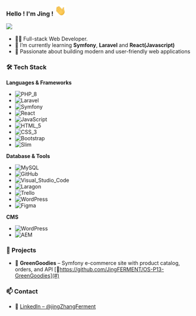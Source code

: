 ### Hello ! I'm Jing ! <img src="https://raw.githubusercontent.com/ABSphreak/ABSphreak/master/gifs/Hi.gif" width="30px">

![](https://komarev.com/ghpvc/?username=JingFERMENT&color=green&abbreviated=true&style=for-the-badge)

- 👩‍💻 Full-stack Web Developer.
- 🌱 I’m currently learning **Symfony**, **Laravel** and **React(Javascript)**
- 🚀 Passionate about building modern and user-friendly web applications

### 🛠 Tech Stack
**Languages & Frameworks** 

- ![PHP_8](https://img.shields.io/badge/-PHP_8-777BB4?style=plastic&logo=php&logoColor=white)
- ![Laravel](https://img.shields.io/badge/-Laravel-FF2D20?style=plastic&logo=laravel&logoColor=white)
- ![Symfony](https://img.shields.io/badge/-Symfony-000000?style=plastic&logo=symfony&logoColor=white)
- ![React](https://img.shields.io/badge/-React-61DAFB?style=plastic&logo=react&logoColor=black)
- ![JavaScript](https://img.shields.io/badge/-JavaScript-F7DF1E?style=plastic&logo=javascript&logoColor=black)
- ![HTML_5](https://img.shields.io/badge/-HTML_5-E34F26?style=plastic&logo=html5&logoColor=white)
- ![CSS_3](https://img.shields.io/badge/-CSS_3-1572B6?style=plastic&logo=css3&logoColor=white)
- ![Bootstrap](https://img.shields.io/badge/-Bootstrap-7952B3?style=plastic&logo=bootstrap&logoColor=white)
- ![Slim](https://img.shields.io/badge/-SlimPHP-74c7b8?style=plastic&logo=slim&logoColor=white)

**Database & Tools**  
- ![MySQL](https://img.shields.io/badge/-MySQL-4479A1?style=plastic&logo=mysql&logoColor=white)
- ![GitHub](https://img.shields.io/badge/-GitHub-181717?style=plastic&logo=github&logoColor=white)
- ![Visual_Studio_Code](https://img.shields.io/badge/-Visual_Studio_Code-007ACC?style=plastic&logo=visualstudiocode&logoColor=white)
- ![Laragon](https://img.shields.io/badge/-Laragon-0E83CD?style=plastic&logo=laragon&logoColor=white)
- ![Trello](https://img.shields.io/badge/-Trello-0052CC?style=plastic&logo=trello&logoColor=white)
- ![WordPress](https://img.shields.io/badge/-WordPress-21759B?style=plastic&logo=wordpress&logoColor=white)
- ![Figma](https://img.shields.io/badge/-Figma-F24E1E?style=plastic&logo=figma&logoColor=white)

**CMS**  
- ![WordPress](https://img.shields.io/badge/-WordPress-21759B?style=plastic&logo=wordpress&logoColor=white)  
- ![AEM](https://img.shields.io/badge/-Adobe%20Experience%20Manager-FF0000?style=plastic&logo=adobe&logoColor=white)

### 📂 Projects

- 🛒 **GreenGoodies** – Symfony e-commerce site with product catalog, orders, and API [🔗https://github.com/JingFERMENT/OS-P13-GreenGoodies](#)

### 📫 Contact
- 💼 [LinkedIn – @jingZhangFerment](https://www.linkedin.com/in/jing-ferment/)
